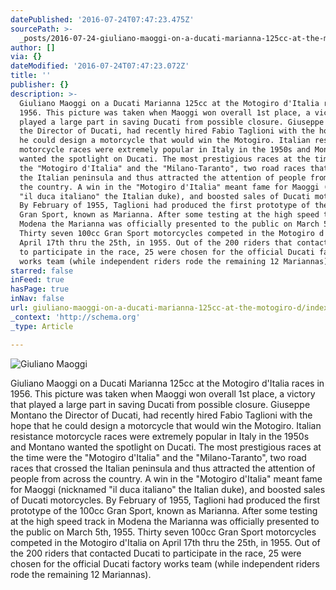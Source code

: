 ```yaml
---
datePublished: '2016-07-24T07:47:23.475Z'
sourcePath: >-
  _posts/2016-07-24-giuliano-maoggi-on-a-ducati-marianna-125cc-at-the-motogiro-d.md
author: []
via: {}
dateModified: '2016-07-24T07:47:23.072Z'
title: ''
publisher: {}
description: >-
  Giuliano Maoggi on a Ducati Marianna 125cc at the Motogiro d'Italia races in
  1956. This picture was taken when Maoggi won overall 1st place, a victory that
  played a large part in saving Ducati from possible closure. Giuseppe Montano
  the Director of Ducati, had recently hired Fabio Taglioni with the hope that
  he could design a motorcycle that would win the Motogiro. Italian resistance
  motorcycle races were extremely popular in Italy in the 1950s and Montano
  wanted the spotlight on Ducati. The most prestigious races at the time were
  the "Motogiro d'Italia" and the "Milano-Taranto", two road races that crossed
  the Italian peninsula and thus attracted the attention of people from across
  the country. A win in the "Motogiro d'Italia" meant fame for Maoggi (nicknamed
  "il duca italiano" the Italian duke), and boosted sales of Ducati motorcycles.
  By February of 1955, Taglioni had produced the first prototype of the 100cc
  Gran Sport, known as Marianna. After some testing at the high speed track in
  Modena the Marianna was officially presented to the public on March 5th, 1955.
  Thirty seven 100cc Gran Sport motorcycles competed in the Motogiro d'Italia on
  April 17th thru the 25th, in 1955. Out of the 200 riders that contacted Ducati
  to participate in the race, 25 were chosen for the official Ducati factory
  works team (while independent riders rode the remaining 12 Mariannas).
starred: false
inFeed: true
hasPage: true
inNav: false
url: giuliano-maoggi-on-a-ducati-marianna-125cc-at-the-motogiro-d/index.html
_context: 'http://schema.org'
_type: Article

---
```

![Giuliano Maoggi](https://the-grid-user-content.s3-us-west-2.amazonaws.com/045c4636-844b-4302-8d51-547afb380188.jpg)

Giuliano Maoggi on a Ducati Marianna 125cc at the Motogiro d'Italia races in 1956\. This picture was taken when Maoggi won overall 1st place, a victory that played a large part in saving Ducati from possible closure. Giuseppe Montano the Director of Ducati, had recently hired Fabio Taglioni with the hope that he could design a motorcycle that would win the Motogiro. Italian resistance motorcycle races were extremely popular in Italy in the 1950s and Montano wanted the spotlight on Ducati. The most prestigious races at the time were the "Motogiro d'Italia" and the "Milano-Taranto", two road races that crossed the Italian peninsula and thus attracted the attention of people from across the country. A win in the "Motogiro d'Italia" meant fame for Maoggi (nicknamed "il duca italiano" the Italian duke), and boosted sales of Ducati motorcycles. By February of 1955, Taglioni had produced the first prototype of the 100cc Gran Sport, known as Marianna. After some testing at the high speed track in Modena the Marianna was officially presented to the public on March 5th, 1955\. Thirty seven 100cc Gran Sport motorcycles competed in the Motogiro d'Italia on April 17th thru the 25th, in 1955\. Out of the 200 riders that contacted Ducati to participate in the race, 25 were chosen for the official Ducati factory works team (while independent riders rode the remaining 12 Mariannas).
